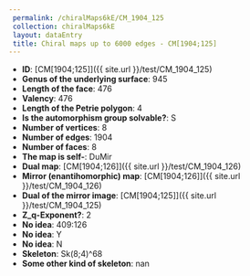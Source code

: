 ```yaml
--- 
 permalink: /chiralMaps6kE/CM_1904_125 
 collection: chiralMaps6kE
 layout: dataEntry
 title: Chiral maps up to 6000 edges - CM[1904;125]
---
```


- **ID**: [CM[1904;125]]({{ site.url }}/test/CM_1904_125)
- **Genus of the underlying surface**: 945
- **Length of the face**: 476
- **Valency**: 476
- **Length of the Petrie polygon**: 4
- **Is the automorphism group solvable?**: S
- **Number of vertices**: 8
- **Number of edges**: 1904
- **Number of faces**: 8
- **The map is self-**: DuMir
- **Dual map**: [CM[1904;126]]({{ site.url }}/test/CM_1904_126)
- **Mirror (enantihomorphic) map**: [CM[1904;126]]({{ site.url }}/test/CM_1904_126)
- **Dual of the mirror image**: [CM[1904;125]]({{ site.url }}/test/CM_1904_125)
- **Z_q-Exponent?**: 2
- **No idea**:  409:126
- **No idea**: Y
- **No idea**: N
- **Skeleton**: Sk(8;4)^68
- **Some other kind of skeleton**: nan
